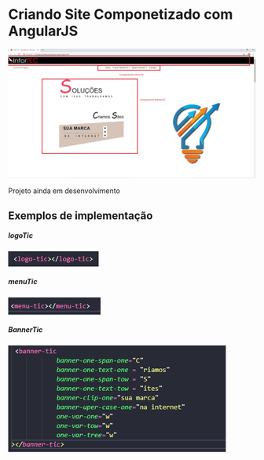# Criando Site Componetizado com AngularJS  

![alt text](images/site.jpg)


Projeto ainda em desenvolvimento

## Exemplos de implementação

##### logoTic

![alt text](images/logo.jpg)

 
##### menuTic

![alt text](images/menu.jpg)

 ##### BannerTic

 ![alt text](images/banner.jpg)
